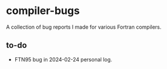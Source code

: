 # compiler-bugs

A collection of bug reports I made for various Fortran compilers.

## to-do

- FTN95 bug in 2024-02-24 personal log.
